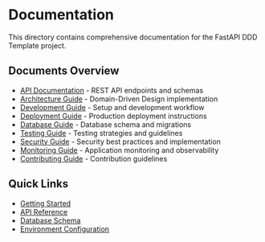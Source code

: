# Documentation

This directory contains comprehensive documentation for the FastAPI DDD Template project.

## Documents Overview

- [API Documentation](api.md) - REST API endpoints and schemas
- [Architecture Guide](architecture.md) - Domain-Driven Design implementation
- [Development Guide](development.md) - Setup and development workflow
- [Deployment Guide](deployment.md) - Production deployment instructions
- [Database Guide](database.md) - Database schema and migrations
- [Testing Guide](testing.md) - Testing strategies and guidelines
- [Security Guide](security.md) - Security best practices and implementation
- [Monitoring Guide](monitoring.md) - Application monitoring and observability
- [Contributing Guide](contributing.md) - Contribution guidelines

## Quick Links

- [Getting Started](development.md#getting-started)
- [API Reference](api.md)
- [Database Schema](database.md#schema)
- [Environment Configuration](deployment.md#environment-variables)